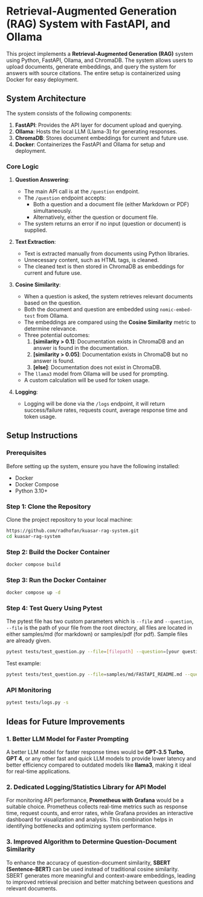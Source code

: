 
# Retrieval-Augmented Generation (RAG) System with FastAPI, and Ollama

This project implements a **Retrieval-Augmented Generation (RAG)** system using Python, FastAPI, Ollama, and ChromaDB. The system allows users to upload documents, generate embeddings, and query the system for answers with source citations. The entire setup is containerized using Docker for easy deployment.

## System Architecture

The system consists of the following components:

1. **FastAPI**: Provides the API layer for document upload and querying.
2. **Ollama**: Hosts the local LLM (Llama-3) for generating responses.
3. **ChromaDB**: Stores document embeddings for current and future use.
4. **Docker**: Containerizes the FastAPI and Ollama for setup and deployment.

### Core Logic

1. **Question Answering**:
    - The main API call is at the `/question` endpoint.
    - The `/question` endpoint accepts:
      - Both a question and a document file (either Markdown or PDF) simultaneously.
      - Alternatively, either the question or document file.
    - The system returns an error if no input (question or document) is supplied.

2. **Text Extraction**:
    - Text is extracted manually from documents using Python libraries.
    - Unnecessary content, such as HTML tags, is cleaned.
    - The cleaned text is then stored in ChromaDB as embeddings for current and future use.

3. **Cosine Similarity**:
    - When a question is asked, the system retrieves relevant documents based on the question.
    - Both the document and question are embedded using `nomic-embed-test` from Ollama.
    - The embeddings are compared using the **Cosine Similarity** metric to determine relevance.
    - Three potential outcomes:
      1. **[similarity > 0.1]**: Documentation exists in ChromaDB and an answer is found in the documentation.
      2. **[similarity > 0.05]**: Documentation exists in ChromaDB but no answer is found.
      3. **[else]**: Documentation does not exist in ChromaDB.
    - The `llama3` model from Ollama will be used for prompting.
    - A custom calculation will be used for token usage.

4. **Logging**:
    - Logging will be done via the `/logs` endpoint, it will return success/failure rates, requests       count, average response time and token usage.

## Setup Instructions

### Prerequisites

Before setting up the system, ensure you have the following installed:

- Docker
- Docker Compose
- Python 3.10+

### Step 1: Clone the Repository

Clone the project repository to your local machine:

```bash
https://github.com/radhofan/kuasar-rag-system.git
cd kuasar-rag-system
```

### Step 2: Build the Docker Container
```bash
docker compose build
```

### Step 3: Run the Docker Container
```bash
docker compose up -d
```

### Step 4: Test Query Using Pytest
The pytest file has two custom parameters which is `--file` and `--question`, `--file` is the path of your file from the root directory, all files are located in either samples/md (for markdown) or samples/pdf (for pdf). Sample files are already given.
```bash
pytest tests/test_question.py --file=[filepath] --question=[your question] -s
```
Test example:
```bash
pytest tests/test_question.py --file=samples/md/FASTAPI_README.md --question="What is FastAPI" -s
```
### API Monitoring
```bash
pytest tests/logs.py -s
```
## Ideas for Future Improvements

### **1. Better LLM Model for Faster Prompting**  
A better LLM model for faster response times would be **GPT-3.5 Turbo**, **GPT 4**, or any other fast and quick LLM models to provide lower latency and better efficiency compared to outdated models like **llama3**, making it ideal for real-time applications.  

### **2. Dedicated Logging/Statistics Library for API Model**  
For monitoring API performance, **Prometheus with Grafana** would be a suitable choice. Prometheus collects real-time metrics such as response time, request counts, and error rates, while Grafana provides an interactive dashboard for visualization and analysis. This combination helps in identifying bottlenecks and optimizing system performance.  

### **3. Improved Algorithm to Determine Question-Document Similarity**  
To enhance the accuracy of question-document similarity, **SBERT (Sentence-BERT)** can be used instead of traditional cosine similarity. SBERT generates more meaningful and context-aware embeddings, leading to improved retrieval precision and better matching between questions and relevant documents.

